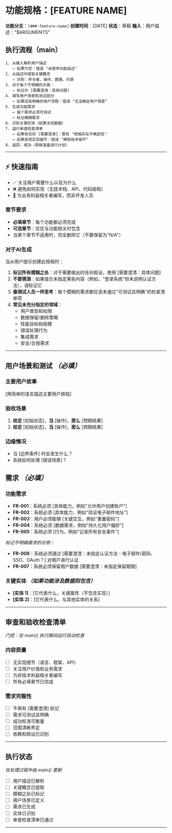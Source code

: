 # 功能规格：[FEATURE NAME]

**功能分支**：`[###-feature-name]`
**创建时间**：[DATE]
**状态**：草稿
**输入**：用户描述："$ARGUMENTS"

## 执行流程（main）
```
1. 从输入解析用户描述
   → 如果为空：错误 "未提供功能描述"
2. 从描述中提取关键概念
   → 识别：参与者、操作、数据、约束
3. 对于每个不明确的方面：
   → 标记为 [需要澄清：具体问题]
4. 填写用户场景和测试部分
   → 如果没有明确的用户流程：错误 "无法确定用户场景"
5. 生成功能需求
   → 每个需求必须可测试
   → 标记模糊需求
6. 识别关键实体（如果涉及数据）
7. 运行审查检查清单
   → 如果有任何 [需要澄清]：警告 "规格存在不确定性"
   → 如果发现实现细节：错误 "移除技术细节"
8. 返回：成功（规格准备进行计划）
```

---

## ⚡ 快速指南
- ✅ 关注用户需要什么以及为什么
- ❌ 避免如何实现（无技术栈、API、代码结构）
- 👥 为业务利益相关者编写，而非开发人员

### 章节要求
- **必填章节**：每个功能都必须完成
- **可选章节**：仅在与功能相关时包含
- 当某个章节不适用时，完全删除它（不要保留为"N/A"）

### 对于AI生成
当从用户提示创建此规格时：
1. **标记所有模糊之处**：对于需要做出的任何假设，使用 [需要澄清：具体问题]
2. **不要猜测**：如果提示未指定某些内容（例如，"登录系统"但未说明认证方法），请标记它
3. **像测试人员一样思考**：每个模糊的需求都应该未通过"可测试且明确"的检查清单项
4. **常见未充分指定的领域**：
   - 用户类型和权限
   - 数据保留/删除策略
   - 性能目标和规模
   - 错误处理行为
   - 集成需求
   - 安全/合规需求

---

## 用户场景和测试 *（必填）*

### 主要用户故事
[用简单的语言描述主要用户旅程]

### 验收场景
1. **给定** [初始状态]，**当** [操作]，**那么** [预期结果]
2. **给定** [初始状态]，**当** [操作]，**那么** [预期结果]

### 边缘情况
- 当 [边界条件] 时会发生什么？
- 系统如何处理 [错误场景]？

## 需求 *（必填）*

### 功能需求
- **FR-001**：系统必须 [具体能力，例如"允许用户创建账户"]
- **FR-002**：系统必须 [具体能力，例如"验证电子邮件地址"]
- **FR-003**：用户必须能够 [关键交互，例如"重置密码"]
- **FR-004**：系统必须 [数据需求，例如"持久化用户偏好"]
- **FR-005**：系统必须 [行为，例如"记录所有安全事件"]

*标记不明确需求的示例：*
- **FR-006**：系统必须通过 [需要澄清：未指定认证方法 - 电子邮件/密码、SSO、OAuth？] 对用户进行认证
- **FR-007**：系统必须保留用户数据 [需要澄清：未指定保留期限]

### 关键实体 *（如果功能涉及数据则包含）*
- **[实体 1]**：[它代表什么，关键属性（不包含实现）]
- **[实体 2]**：[它代表什么，与其他实体的关系]

---

## 审查和验收检查清单
*门控：在 main() 执行期间运行自动检查*

### 内容质量
- [ ] 无实现细节（语言、框架、API）
- [ ] 关注用户价值和业务需求
- [ ] 为非技术利益相关者编写
- [ ] 所有必填章节已完成

### 需求完整性
- [ ] 不再有 [需要澄清] 标记
- [ ] 需求可测试且明确
- [ ] 成功标准可衡量
- [ ] 范围清晰界定
- [ ] 依赖和假设已识别

---

## 执行状态
*在处理过程中由 main() 更新*

- [ ] 用户描述已解析
- [ ] 关键概念已提取
- [ ] 模糊之处已标记
- [ ] 用户场景已定义
- [ ] 需求已生成
- [ ] 实体已识别
- [ ] 审查检查清单已通过

---
